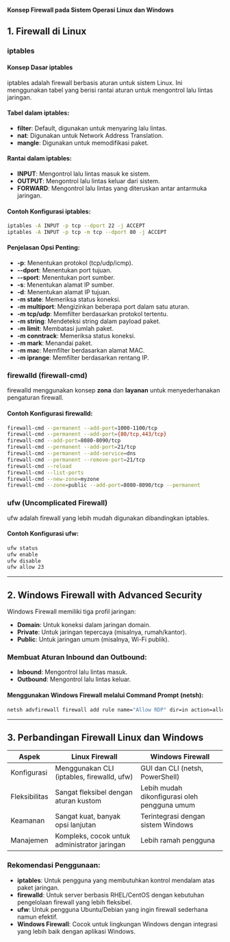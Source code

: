 **Konsep Firewall pada Sistem Operasi Linux dan Windows**

## 1. Firewall di Linux

### **iptables**
#### **Konsep Dasar iptables**
iptables adalah firewall berbasis aturan untuk sistem Linux. Ini menggunakan tabel yang berisi rantai aturan untuk mengontrol lalu lintas jaringan.

#### **Tabel dalam iptables:**
- **filter**: Default, digunakan untuk menyaring lalu lintas.
- **nat**: Digunakan untuk Network Address Translation.
- **mangle**: Digunakan untuk memodifikasi paket.

#### **Rantai dalam iptables:**
- **INPUT**: Mengontrol lalu lintas masuk ke sistem.
- **OUTPUT**: Mengontrol lalu lintas keluar dari sistem.
- **FORWARD**: Mengontrol lalu lintas yang diteruskan antar antarmuka jaringan.

#### **Contoh Konfigurasi iptables:**
```bash
iptables -A INPUT -p tcp --dport 22 -j ACCEPT
iptables -A INPUT -p tcp -m tcp --dport 80 -j ACCEPT
```

#### **Penjelasan Opsi Penting:**
- **-p**: Menentukan protokol (tcp/udp/icmp).
- **--dport**: Menentukan port tujuan.
- **--sport**: Menentukan port sumber.
- **-s**: Menentukan alamat IP sumber.
- **-d**: Menentukan alamat IP tujuan.
- **-m state**: Memeriksa status koneksi.
- **-m multiport**: Mengizinkan beberapa port dalam satu aturan.
- **-m tcp/udp**: Memfilter berdasarkan protokol tertentu.
- **-m string**: Mendeteksi string dalam payload paket.
- **-m limit**: Membatasi jumlah paket.
- **-m conntrack**: Memeriksa status koneksi.
- **-m mark**: Menandai paket.
- **-m mac**: Memfilter berdasarkan alamat MAC.
- **-m iprange**: Memfilter berdasarkan rentang IP.

### **firewalld (firewall-cmd)**
firewalld menggunakan konsep **zona** dan **layanan** untuk menyederhanakan pengaturan firewall.

#### **Contoh Konfigurasi firewalld:**
```bash
firewall-cmd --permanent --add-port=1000-1100/tcp
firewall-cmd --permanent --add-port={80/tcp,443/tcp}
firewall-cmd --add-port=8080-8090/tcp
firewall-cmd --permanent --add-port=21/tcp
firewall-cmd --permanent --add-service=dns
firewall-cmd --permanent --remove-port=21/tcp
firewall-cmd --reload
firewall-cmd --list-ports
firewall-cmd --new-zone=myzone
firewall-cmd --zone=public --add-port=8080-8090/tcp --permanent
```

### **ufw (Uncomplicated Firewall)**
ufw adalah firewall yang lebih mudah digunakan dibandingkan iptables.

#### **Contoh Konfigurasi ufw:**
```bash
ufw status
ufw enable
ufw disable
ufw allow 23
```

---

## 2. Windows Firewall with Advanced Security
Windows Firewall memiliki tiga profil jaringan:
- **Domain**: Untuk koneksi dalam jaringan domain.
- **Private**: Untuk jaringan tepercaya (misalnya, rumah/kantor).
- **Public**: Untuk jaringan umum (misalnya, Wi-Fi publik).

### **Membuat Aturan Inbound dan Outbound:**
- **Inbound**: Mengontrol lalu lintas masuk.
- **Outbound**: Mengontrol lalu lintas keluar.

#### **Menggunakan Windows Firewall melalui Command Prompt (netsh):**
```cmd
netsh advfirewall firewall add rule name="Allow RDP" dir=in action=allow protocol=TCP localport=3389
```

---

## 3. Perbandingan Firewall Linux dan Windows
| Aspek | Linux Firewall | Windows Firewall |
|--------|---------------|------------------|
| Konfigurasi | Menggunakan CLI (iptables, firewalld, ufw) | GUI dan CLI (netsh, PowerShell) |
| Fleksibilitas | Sangat fleksibel dengan aturan kustom | Lebih mudah dikonfigurasi oleh pengguna umum |
| Keamanan | Sangat kuat, banyak opsi lanjutan | Terintegrasi dengan sistem Windows |
| Manajemen | Kompleks, cocok untuk administrator jaringan | Lebih ramah pengguna |

### **Rekomendasi Penggunaan:**
- **iptables**: Untuk pengguna yang membutuhkan kontrol mendalam atas paket jaringan.
- **firewalld**: Untuk server berbasis RHEL/CentOS dengan kebutuhan pengelolaan firewall yang lebih fleksibel.
- **ufw**: Untuk pengguna Ubuntu/Debian yang ingin firewall sederhana namun efektif.
- **Windows Firewall**: Cocok untuk lingkungan Windows dengan integrasi yang lebih baik dengan aplikasi Windows.

